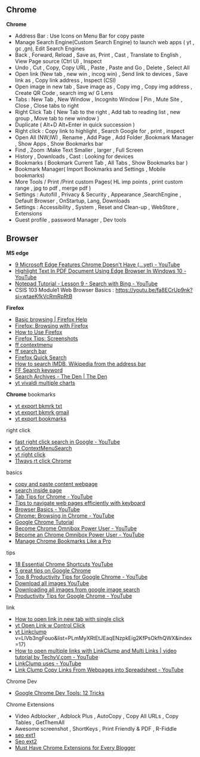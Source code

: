   
## Chrome
**Chrome**
* Address Bar : Use Icons on Menu Bar for copy paste
* Manage Search Engine(Custom Search Engine) to launch web apps ( yt , gc ,gn), Edit Search Engines
* Back , Forward, Reload , Save as, Print , Cast , Translate to English , View Page source (Ctrl U) , Inspect
* Undo , Cut , Copy, Copy URL ,  Paste , Paste and Go , Delete , Select All
* Open link (New tab , new win , incog win) , Send link to devices , Save link as , Copy link address , Inspect (CSI)
* Open image in new tab , Save image as , Copy img , Copy img address , Create QR Code , search img w/ G Lens
* Tabs : New Tab , New Window , Incognito Window  |  Pin , Mute Site , Close , Close tabs to right
* Right Click Tab ( New Tab to the right , Add tab to reading list , new group , Move tab to new window )
* Duplicate ( Alt+D Alt+Enter  in quick succession )
* Right click : Copy link to highlight , Search Google for , print , inspect
* Open All (NW,IW) , Rename , Add Page , Add Folder ,Bookmark Manager , Show Apps , Show Bookmarks bar
* Find , Zoom :Make Text Smaller , larger , Full Screen
* History , Downloads , Cast  : Looking for devices
* Bookmarks ( Bookmark Current Tab , All Tabs , Show Bookmarks bar )
* Bookmark Manager( Import Bookmarks and Settings , Mobile bookmarks)
* More Tools / Print /Print custom Pages( HL imp points , print custom range , jpg to pdf , merge pdf )
* Settings : Autofill , Privacy & Security , Appearance ,SearchEngine , Default Browser , OnStartup, Lang, Downloads
* Settings : Accessibility , System , Reset and Clean-up , WebStore , Extensions
* Guest profile , password Manager , Dev tools

## Browser
**MS edge**
* [9 Microsoft Edge Features Chrome Doesn't Have (...yet) - YouTube](https://www.youtube.com/watch?v=-O-10X-HFB0)
* [Highlight Text In PDF Document Using Edge Browser In Windows 10 - YouTube](https://www.youtube.com/watch?v=u1-wYKnhoNA)
* [Notepad Tutorial - Lesson 9 - Search with Bing - YouTube](https://www.youtube.com/watch?v=CjYpiEY1IwU)
* CSIS 103 Module1 Web Browser Basics : https://youtu.be/fa8ECrUp9nk?si=wtaeKfkVcRmRpRtB

**Firefox**
* [Basic browsing | Firefox Help](https://support.mozilla.org/en-US/products/firefox/basic-browsing-firefox)
* [Firefox: Browsing with Firefox](https://edu.gcfglobal.org/en/firefox/browsing-with-firefox/1/)
* [How to Use Firefox](https://www.youtube.com/watch?v=xeFhzM8lepA&list=PLmMyXRtEtJEYDIIpS02idBayhY-00iZwY&index=24)
* [Firefox Tips: Screenshots](https://www.youtube.com/watch?v=-Rv5MKSBNUM&list=PLmMyXRtEtJEaqENzpkEig2KfPsOkfhQWX&index=4)
* [ff contextmenu](https://www.youtube.com/watch?v=zcoFOk7vRrE&list=PLmMyXRtEtJEaMk5au5y8p8avI5kJuQPHS&index=14&pp=gAQBiAQB)
* [ff search bar](https://www.youtube.com/watch?v=3vgza48s5Xw&list=PLmMyXRtEtJEaMk5au5y8p8avI5kJuQPHS&index=13&pp=gAQBiAQB)
* [Firefox Quick Search ](https://www.youtube.com/watch?v=pmtRBE5iFzY&list=PLmMyXRtEtJEYDIIpS02idBayhY-00iZwY&index=8)
* [How to search IMDB, Wikipedia from the address bar](https://support.mozilla.org/en-US/kb/how-search-from-address-bar)
* [FF Search keyword](https://support.mozilla.org/en-US/kb/how-search-from-address-bar)
* [Search Archives - The Den | The Den](https://blog.mozilla.org/theden/tag/search/)
* [yt vivaldi multiple charts](https://www.youtube.com/watch?v=0r2xNBij0aM&list=WL&index=20)

**Chrome**
bookmarks
* [yt export bkmrk txt](https://www.youtube.com/watch?v=pAB0sDpL-ls&list=WL&index=18)
* [yt export bkmrk gmail](https://www.youtube.com/watch?v=yLJTARAfN1o&list=WL&index=18&pp=gAQBiAQB)
* [yt export bookmarks](https://www.youtube.com/watch?v=rhdNwFPRsC8&list=PLmMyXRtEtJEaMk5au5y8p8avI5kJuQPHS&index=3&pp=gAQBiAQB)

right click
* [fast right click search in Google - YouTube](https://www.youtube.com/watch?v=IbIAvgIfm0I&list=PLmMyXRtEtJEYDIIpS02idBayhY-00iZwY&index=4)
* [yt ContextMenuSearch](https://youtu.be/Phr5sxyjj6k?si=AKudrx9H4gZee6jh)
* [yt right click](https://www.youtube.com/watch?v=pZzkAVGTT50&list=PLmMyXRtEtJEaMk5au5y8p8avI5kJuQPHS&index=27&pp=gAQBiAQB)
* [11ways rt click Chrome](https://www.webnots.com/11-ways-to-use-right-click-context-menu-in-google-chrome/)

basics
* [copy and paste content webpage](https://www.youtube.com/watch?v=eit7LZfWmGU)
* [search inside page](https://www.youtube.com/watch?v=1amad7zdQBw)
* [Tab Tips for Chrome - YouTube](https://www.youtube.com/watch?v=wqh42oPHnOY&list=PLmMyXRtEtJEYDIIpS02idBayhY-00iZwY&index=3)
* [Tips to navigate web pages efficiently with keyboard](https://www.youtube.com/watch?v=neQTWdPVxh0&list=PLmMyXRtEtJEYDIIpS02idBayhY-00iZwY&index=6)
* [Browser Basics - YouTube](https://www.youtube.com/watch?v=FxirRVJWUTs&list=PLmMyXRtEtJEaqENzpkEig2KfPsOkfhQWX&index=7)
* [Chrome: Browsing in Chrome - YouTube](https://www.youtube.com/watch?v=ntmhwxCqHzI&list=PLmMyXRtEtJEaqENzpkEig2KfPsOkfhQWX&index=8)
* [Google Chrome Tutorial](https://www.youtube.com/watch?v=dZBZaBcaUcg&list=PLmMyXRtEtJEaqENzpkEig2KfPsOkfhQWX&index=18)
* [Become Chrome Omnibox Power User - YouTube](https://www.youtube.com/watch?v=9gz0kfjDZDo&list=PLmMyXRtEtJEYDIIpS02idBayhY-00iZwY&index=4)
* [Become an Chrome Omnibox Power User - YouTube](https://www.youtube.com/watch?v=9gz0kfjDZDo&list=PLmMyXRtEtJEaqENzpkEig2KfPsOkfhQWX&index=9)
* [Manage Chrome Bookmarks Like a Pro ](https://www.youtube.com/watch?v=llqUNWs3qz8&list=PLmMyXRtEtJEYDIIpS02idBayhY-00iZwY&index=13)

tips
* [18 Essential Chrome Shortcuts YouTube](https://www.youtube.com/watch?v=3Ky2qWDSflo&list=PLmMyXRtEtJEaqENzpkEig2KfPsOkfhQWX&index=19)
* [5 great tips on Google Chrome](https://www.youtube.com/watch?v=wnuaZIlTwWk&list=PLmMyXRtEtJEYDIIpS02idBayhY-00iZwY&index=27)
* [Top 8 Productivity Tips for Google Chrome - YouTube](https://www.youtube.com/watch?v=KXY-2fIAksY&list=PLmMyXRtEtJEaqENzpkEig2KfPsOkfhQWX&index=27)
* [Download all images YouTube](https://www.youtube.com/watch?v=Z-s0zBp1szc&list=PLmMyXRtEtJEYDIIpS02idBayhY-00iZwY&index=30)
* [Downloading all images from google image search](https://www.youtube.com/watch?v=fRmGqxOEBi4&list=PLmMyXRtEtJEYDIIpS02idBayhY-00iZwY&index=17)
* [Productivity Tips for Google Chrome - YouTube](https://www.youtube.com/watch?v=ytT8GU1ywgE&list=PLmMyXRtEtJEaqENzpkEig2KfPsOkfhQWX&index=18)

link
* [How to open link in new tab with single click](https://www.youtube.com/watch?v=9joTzG8xIAw&list=PLmMyXRtEtJEYDIIpS02idBayhY-00iZwY&index=22)
* [yt Open Link w Control Click](https://www.youtube.com/watch?v=LXAZRxQXpL0)
* [yt Linkclump](https://www.youtube.com/watch?v=ahj9xuBHGTo&pp=ygUUbGlua2NsdW1wIGhvdyB0byB1c2U%3D)
v=LlVb3ngFouo&list=PLmMyXRtEtJEaqENzpkEig2KfPsOkfhQWX&index=17)
* [How to open multiple links with LinkClump and Multi Links | video tutorial by TechyV.com - YouTube](https://www.youtube.com/watch?v=JHsDPRpV5xw&list=PLmMyXRtEtJEbp_c9Q3K7rT_9Z_76niO6X&index=6)
* [LinkClump uses - YouTube](https://www.youtube.com/watch?v=6Di77JpxVa0&list=PLmMyXRtEtJEbp_c9Q3K7rT_9Z_76niO6X&index=7)
* [Link Clump Copy Links From Webpages into Spreadsheet - YouTube](https://www.youtube.com/watch?v=6_XiUMpFdj8&list=PLmMyXRtEtJEYDIIpS02idBayhY-00iZwY&index=20)

Chrome Dev
* [Google Chrome Dev Tools: 12 Tricks](https://www.youtube.com/watch?v=nOEw9iiopwI&list=PLmMyXRtEtJEYDIIpS02idBayhY-00iZwY&index=13)

Chrome Extensions
* Video Adblocker , Adblock Plus , AutoCopy , Copy All URLs , Copy Tables , GetThemAll 
* Awesome screenshot  ,  ShortKeys , Print Friendly & PDF  , R-Fiddle
* [seo ext1](https://www.blurbpoint.com/seo-chrome-extensions/)
* [Seo ext2](https://ahrefs.com/blog/seo-chrome-extensions/)
* [Must Have Chrome Extensions for Every Blogger](https://www.youtube.com/watch?v=flTU5qck6jA&list=PLmMyXRtEtJEYDIIpS02idBayhY-00iZwY&index=7)

